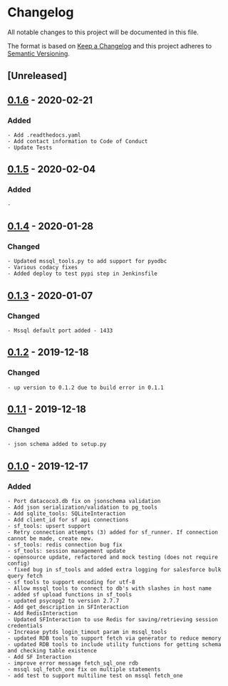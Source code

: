 # Changelog
All notable changes to this project will be documented in this file.

The format is based on [Keep a Changelog](http://keepachangelog.com/en/1.0.0/)
and this project adheres to [Semantic Versioning](http://semver.org/spec/v2.0.0.html).

## [Unreleased]

## [0.1.6] - 2020-02-21
### Added
    - Add .readthedocs.yaml
    - Add contact information to Code of Conduct
    - Update Tests

## [0.1.5] - 2020-02-04
### Added
    -

## [0.1.4] - 2020-01-28
### Changed
    - Updated mssql_tools.py to add support for pyodbc
    - Various codacy fixes
    - Added deploy to test pypi step in Jenkinsfile

## [0.1.3] - 2020-01-07
### Changed
    - Mssql default port added - 1433

## [0.1.2] - 2019-12-18
### Changed
    - up version to 0.1.2 due to build error in 0.1.1

## [0.1.1] - 2019-12-18
### Changed
    - json schema added to setup.py

## [0.1.0] - 2019-12-17
### Added
    - Port datacoco3.db fix on jsonschema validation
    - Add json serialization/validation to pg_tools
    - Add sqlite_tools: SQLiteInteraction
    - Add client_id for sf api connections
    - sf_tools: upsert support
    - Retry connection attempts (3) added for sf_runner. If connection cannot be made, create new.
    - sf_tools: redis connection bug fix
    - sf_tools: session management update
    - opensource update, refactored and mock testing (does not require config)
    - fixed bug in sf_tools and added extra logging for salesforce bulk query fetch
    - sf tools to support encoding for utf-8
    - Allow mssql tools to connect to db's with slashes in host name
    - added sf upload functions in sf_tools
    - updated psycopg2 to version 2.7.7
    - Add get_description in SFInteraction
    - Add RedisInteraction
    - Updated SFInteraction to use Redis for saving/retrieving session credentials
    - Increase pytds login_timout param in mssql_tools
    - updated RDB tools to support fetch via generator to reduce memory
    - updated RDB tools to include utility functions for getting schema and checking table existence
    - Add SF Interaction
    - improve error message fetch_sql_one rdb
    - mssql sql_fetch_one fix on multiple statements
    - add test to support multiline test on mssql fetch_one

[0.1.6]: https://github.com/equinoxfitness/datacoco-db/compare/0.1.5...0.1.6
[0.1.5]: https://github.com/equinoxfitness/datacoco-db/compare/0.1.4...0.1.5
[0.1.4]: https://github.com/equinoxfitness/datacoco-db/compare/0.1.3...0.1.4
[0.1.3]: https://github.com/equinoxfitness/datacoco-db/compare/0.1.2...0.1.3
[0.1.2]: https://github.com/equinoxfitness/datacoco-db/compare/0.1.1...0.1.2
[0.1.1]: https://github.com/equinoxfitness/datacoco-db/compare/0.1.0...0.1.1
[0.1.0]: https://github.com/equinoxfitness/datacoco-db/releases/tag/0.1.0

